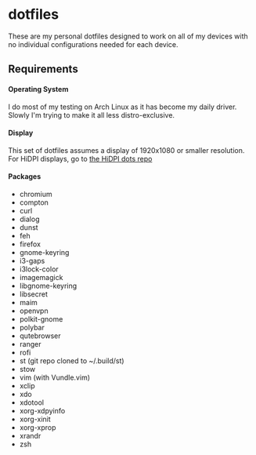# dotfiles
These are my personal dotfiles designed to work on all of my devices with no individual configurations needed for each device. 

## Requirements

#### Operating System

I do most of my testing on Arch Linux as it has become my daily driver. Slowly I'm trying to make it all less distro-exclusive.

#### Display

This set of dotfiles assumes a display of 1920x1080 or smaller resolution. For HiDPI displays, go to [the HiDPI dots repo](https://github.com/astrakk/dots-hidpi)

#### Packages

  - chromium
  - compton
  - curl
  - dialog
  - dunst
  - feh 
  - firefox
  - gnome-keyring
  - i3-gaps
  - i3lock-color
  - imagemagick
  - libgnome-keyring
  - libsecret
  - maim
  - openvpn
  - polkit-gnome
  - polybar
  - qutebrowser
  - ranger
  - rofi
  - st (git repo cloned to ~/.build/st)
  - stow
  - vim (with Vundle.vim)
  - xclip
  - xdo 
  - xdotool
  - xorg-xdpyinfo
  - xorg-xinit
  - xorg-xprop
  - xrandr
  - zsh
